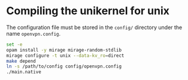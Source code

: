 # Compiling the unikernel for unix

The configuration file must be stored in the `config/` directory under the name `openvpn.config`.


```bash
set -e
opam install -y mirage mirage-random-stdlib
mirage configure -t unix --data-kv_ro=direct
make depend
ln -s /path/to/config config/openvpn.config
./main.native
```
